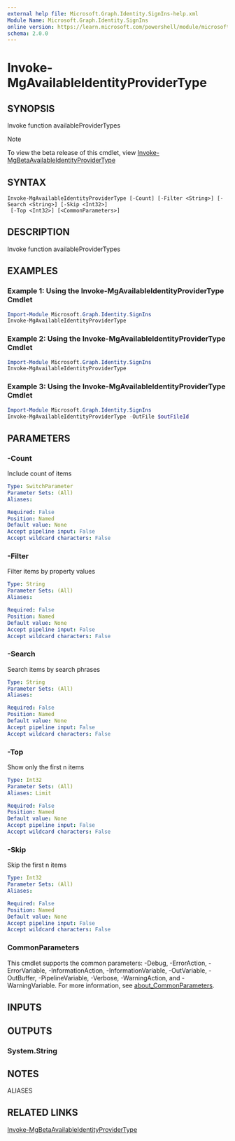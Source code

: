 ```yaml
---
external help file: Microsoft.Graph.Identity.SignIns-help.xml
Module Name: Microsoft.Graph.Identity.SignIns
online version: https://learn.microsoft.com/powershell/module/microsoft.graph.identity.signins/invoke-mgavailableidentityprovidertype
schema: 2.0.0
---
```


# Invoke-MgAvailableIdentityProviderType

## SYNOPSIS
Invoke function availableProviderTypes

> [!NOTE]
> To view the beta release of this cmdlet, view [Invoke-MgBetaAvailableIdentityProviderType](/powershell/module/Microsoft.Graph.Beta.Identity.SignIns/Invoke-MgAvailableIdentityProviderType?view=graph-powershell-beta)

## SYNTAX

```
Invoke-MgAvailableIdentityProviderType [-Count] [-Filter <String>] [-Search <String>] [-Skip <Int32>]
 [-Top <Int32>] [<CommonParameters>]
```

## DESCRIPTION
Invoke function availableProviderTypes

## EXAMPLES

### Example 1: Using the Invoke-MgAvailableIdentityProviderType Cmdlet
```powershell
Import-Module Microsoft.Graph.Identity.SignIns
Invoke-MgAvailableIdentityProviderType
```

### Example 2: Using the Invoke-MgAvailableIdentityProviderType Cmdlet
```powershell
Import-Module Microsoft.Graph.Identity.SignIns
Invoke-MgAvailableIdentityProviderType
```

### Example 3: Using the Invoke-MgAvailableIdentityProviderType Cmdlet
```powershell
Import-Module Microsoft.Graph.Identity.SignIns
Invoke-MgAvailableIdentityProviderType -OutFile $outFileId
```

## PARAMETERS

### -Count
Include count of items

```yaml
Type: SwitchParameter
Parameter Sets: (All)
Aliases:

Required: False
Position: Named
Default value: None
Accept pipeline input: False
Accept wildcard characters: False
```

### -Filter
Filter items by property values

```yaml
Type: String
Parameter Sets: (All)
Aliases:

Required: False
Position: Named
Default value: None
Accept pipeline input: False
Accept wildcard characters: False
```

### -Search
Search items by search phrases

```yaml
Type: String
Parameter Sets: (All)
Aliases:

Required: False
Position: Named
Default value: None
Accept pipeline input: False
Accept wildcard characters: False
```

### -Top
Show only the first n items

```yaml
Type: Int32
Parameter Sets: (All)
Aliases: Limit

Required: False
Position: Named
Default value: None
Accept pipeline input: False
Accept wildcard characters: False
```

### -Skip
Skip the first n items

```yaml
Type: Int32
Parameter Sets: (All)
Aliases:

Required: False
Position: Named
Default value: None
Accept pipeline input: False
Accept wildcard characters: False
```

### CommonParameters
This cmdlet supports the common parameters: -Debug, -ErrorAction, -ErrorVariable, -InformationAction, -InformationVariable, -OutVariable, -OutBuffer, -PipelineVariable, -Verbose, -WarningAction, and -WarningVariable. For more information, see [about_CommonParameters](http://go.microsoft.com/fwlink/?LinkID=113216).

## INPUTS

## OUTPUTS

### System.String
## NOTES

ALIASES

## RELATED LINKS
[Invoke-MgBetaAvailableIdentityProviderType](/powershell/module/Microsoft.Graph.Beta.Identity.SignIns/Invoke-MgAvailableIdentityProviderType?view=graph-powershell-beta)
